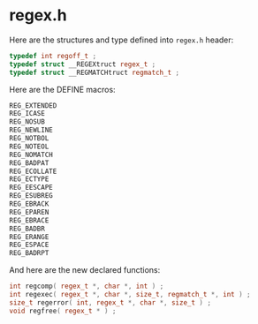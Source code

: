 # regex.h

Here are the structures and type defined into ```regex.h``` header:

```cpp
typedef int regoff_t ;
typedef struct __REGEXtruct regex_t ;
typedef struct __REGMATCHtruct regmatch_t ;
```

Here are the DEFINE macros:

```cpp
REG_EXTENDED
REG_ICASE
REG_NOSUB
REG_NEWLINE
REG_NOTBOL
REG_NOTEOL
REG_NOMATCH
REG_BADPAT
REG_ECOLLATE
REG_ECTYPE
REG_EESCAPE
REG_ESUBREG
REG_EBRACK
REG_EPAREN
REG_EBRACE
REG_BADBR
REG_ERANGE
REG_ESPACE
REG_BADRPT
```

And here are the new declared functions:

```cpp
int regcomp( regex_t *, char *, int ) ;
int regexec( regex_t *, char *, size_t, regmatch_t *, int ) ;
size_t regerror( int, regex_t *, char *, size_t ) ;
void regfree( regex_t * ) ;
```
